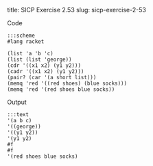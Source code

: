 title: SICP Exercise 2.53
slug: sicp-exercise-2-53

Code
```
:::scheme
#lang racket

(list 'a 'b 'c)
(list (list 'george))
(cdr '((x1 x2) (y1 y2)))
(cadr '((x1 x2) (y1 y2)))
(pair? (car '(a short list)))
(memq 'red '((red shoes) (blue socks)))
(memq 'red '(red shoes blue socks))
```

Output
```
:::text
'(a b c)
'((george))
'((y1 y2))
'(y1 y2)
#f
#f
'(red shoes blue socks)
```
